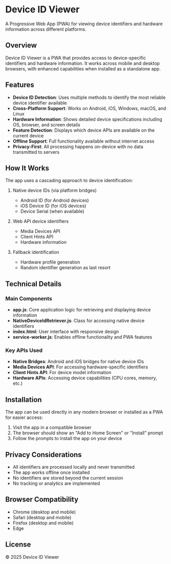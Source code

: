 # Device ID Viewer

A Progressive Web App (PWA) for viewing device identifiers and hardware information across different platforms.

## Overview

Device ID Viewer is a PWA that provides access to device-specific identifiers and hardware information. It works across mobile and desktop browsers, with enhanced capabilities when installed as a standalone app.

## Features

- **Device ID Detection**: Uses multiple methods to identify the most reliable device identifier available
- **Cross-Platform Support**: Works on Android, iOS, Windows, macOS, and Linux
- **Hardware Information**: Shows detailed device specifications including OS, browser, and screen details
- **Feature Detection**: Displays which device APIs are available on the current device
- **Offline Support**: Full functionality available without internet access
- **Privacy-First**: All processing happens on-device with no data transmitted to servers

## How It Works

The app uses a cascading approach to device identification:

1. Native device IDs (via platform bridges)
   - Android ID (for Android devices)
   - iOS Device ID (for iOS devices)
   - Device Serial (when available)

2. Web API device identifiers
   - Media Devices API
   - Client Hints API
   - Hardware information

3. Fallback identification
   - Hardware profile generation
   - Random identifier generation as last resort

## Technical Details

### Main Components

- **app.js**: Core application logic for retrieving and displaying device information
- **NativeDeviceIdRetriever.js**: Class for accessing native device identifiers
- **index.html**: User interface with responsive design
- **service-worker.js**: Enables offline functionality and PWA features

### Key APIs Used

- **Native Bridges**: Android and iOS bridges for native device IDs
- **Media Devices API**: For accessing hardware-specific identifiers
- **Client Hints API**: For device model information
- **Hardware APIs**: Accessing device capabilities (CPU cores, memory, etc.)

## Installation

The app can be used directly in any modern browser or installed as a PWA for easier access:

1. Visit the app in a compatible browser
2. The browser should show an "Add to Home Screen" or "Install" prompt
3. Follow the prompts to install the app on your device

## Privacy Considerations

- All identifiers are processed locally and never transmitted
- The app works offline once installed
- No identifiers are stored beyond the current session
- No tracking or analytics are implemented

## Browser Compatibility

- Chrome (desktop and mobile)
- Safari (desktop and mobile)
- Firefox (desktop and mobile)
- Edge

## License

© 2025 Device ID Viewer
